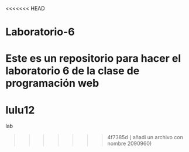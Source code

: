 <<<<<<< HEAD
# Laboratorio-6
Este es un repositorio para hacer el laboratorio 6 de la clase de programación web
=======
# lulu12
lab
>>>>>>> 4f7385d ( añadi un archivo con nombre 2090960)
